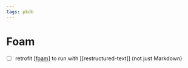 ```yaml
---
tags: pkdb
---
```

# Foam

- [ ] retrofit [[foam]] to run with [[restructured-text]] (not just Markdown)

[//begin]: # "Autogenerated link references for markdown compatibility"
[foam]: foam.md "Foam"
[//end]: # "Autogenerated link references"